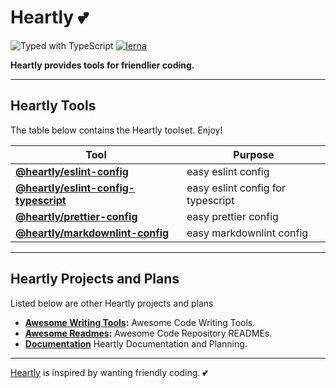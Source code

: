 # Heartly 💕

![Typed with TypeScript](https://flat.badgen.net/badge/icon/Typed?icon=typescript&label&labelColor=blue&color=555555)
[![lerna](https://img.shields.io/badge/maintained%20with-lerna-cc00ff.svg)](https://lerna.js.org/)

**Heartly provides tools for friendlier coding.**

---

## Heartly Tools

The table below contains the Heartly toolset. Enjoy!

| Tool                                                                        | Purpose                           |
| --------------------------------------------------------------------------- | --------------------------------- |
| **[@heartly/eslint-config](/packages/eslint-config)**                       | easy eslint config                |
| **[@heartly/eslint-config-typescript](/packages/eslint-config-typescript)** | easy eslint config for typescript |
| **[@heartly/prettier-config](/packages/prettier-config)**                   | easy prettier config              |
| **[@heartly/markdownlint-config](/packages/markdownlint-config)**           | easy markdownlint config          |

---

## Heartly Projects and Plans

Listed below are other Heartly projects and plans

- **[Awesome Writing Tools](https://github.com/heartly/awesome-writing-tools):** Awesome Code Writing Tools.
- **[Awesome Readmes](https://github.com/heartly/awesome-readmes):** Awesome Code Repository READMEs.
- **[Documentation](https://github.com/heartly/documentation)** Heartly Documentation and Planning.

---

[Heartly](https://github.com/heartly) is inspired by wanting friendly coding. 💕

